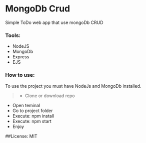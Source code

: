 # MongoDb Crud

Simple ToDo web app that use mongoDb CRUD

### Tools:
* NodeJS
* MongoDb
* Express
* EJS

### How to use:

To use the project you must have NodeJs and MongoDb installed.

>* Clone or download repo
* Open teminal
* Go to project folder
* Execute: npm install
* Execute: npm start
* Enjoy  

##License: 
MIT
